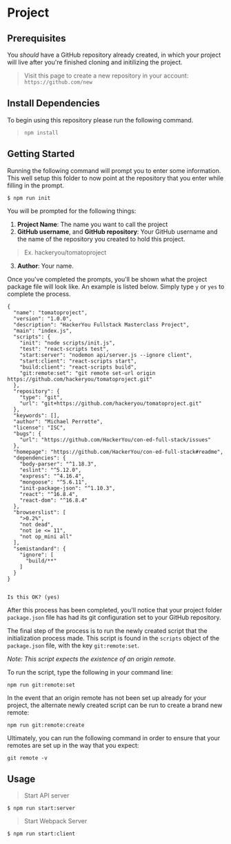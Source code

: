 # Project 

## Prerequisites
You _should_ have a GitHub repository already created, in which your project will live after you're finished cloning and initilizing the project.

> Visit this page to create a new repository in your account: <br />
> `https://github.com/new`

## Install Dependencies
To begin using this repository please run the following command.
> `npm install`

## Getting Started
Running the following command will prompt you to enter some information. This well setup this folder to now point at the repository that you enter while filling in the prompt.
```
$ npm run init
```

You will be prompted for the following things:
1. **Project Name**: The name you want to call the project
2. **GitHub username**, and **GitHub repository**: Your GitHub username and the name of the repository you created to hold this project.
> Ex. hackeryou/tomatoproject
3. **Author**: Your name.

Once you've completed the prompts, you'll be shown what the project package file will look like. An example is listed below. Simply type `y` or `yes` to complete the process.
```
{
  "name": "tomatoproject",
  "version": "1.0.0",
  "description": "HackerYou Fullstack Masterclass Project",
  "main": "index.js",
  "scripts": {
    "init": "node scripts/init.js",
    "test": "react-scripts test",
    "start:server": "nodemon api/server.js --ignore client",
    "start:client": "react-scripts start",
    "build:client": "react-scripts build",
    "git:remote:set": "git remote set-url origin https://github.com/hackeryou/tomatoproject.git"
  },
  "repository": {
    "type": "git",
    "url": "git+https://github.com/hackeryou/tomatoproject.git"
  },
  "keywords": [],
  "author": "Michael Perrotte",
  "license": "ISC",
  "bugs": {
    "url": "https://github.com/HackerYou/con-ed-full-stack/issues"
  },
  "homepage": "https://github.com/HackerYou/con-ed-full-stack#readme",
  "dependencies": {
    "body-parser": "^1.18.3",
    "eslint": "^5.12.0",
    "express": "^4.16.4",
    "mongoose": "^5.6.11",
    "init-package-json": "^1.10.3",
    "react": "^16.8.4",
    "react-dom": "^16.8.4"
  },
  "browserslist": [
    ">0.2%",
    "not dead",
    "not ie <= 11",
    "not op_mini all"
  ],
  "semistandard": {
    "ignore": [
      "build/**"
    ]
  }
}


Is this OK? (yes)
```

After this process has been completed, you'll notice that your project folder `package.json` file has had its git configuration set to your GitHub repository.

The final step of the process is to run the newly created script that the initialization process made. This script is found in the `scripts` object of the `package.json` file, with the key `git:remote:set`. 

_Note: This script expects the existence of an origin remote_. 

To run the script, type the following in your command line:

```shell
npm run git:remote:set
```

In the event that an origin remote has not been set up already for your project, the alternate newly created script can be run to create a brand new remote:

```shell
npm run git:remote:create
```

Ultimately, you can run the following command in order to ensure that your remotes are set up in the way that you expect:

```shell
git remote -v
```

## Usage

> Start API server

```
$ npm run start:server
```

> Start Webpack Server

```
$ npm run start:client
```
